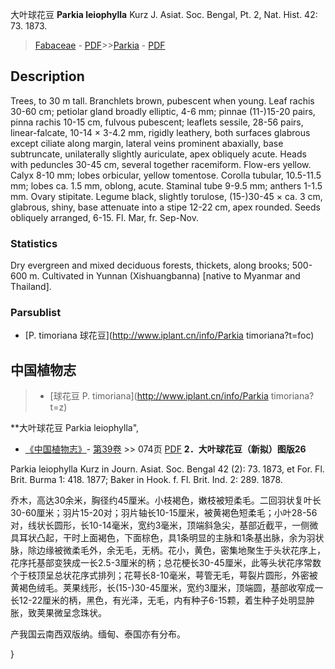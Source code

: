 大叶球花豆 **Parkia leiophylla** Kurz J. Asiat. Soc. Bengal, Pt. 2, Nat. Hist. 42: 73. 1873.

> [Fabaceae](http://www.iplant.cn/info/Fabaceae?t=foc) - [PDF](http://www.iplant.cn/foc/pdf/Fabaceae.pdf)>>[Parkia](http://www.iplant.cn/info/Parkia?t=foc) - [PDF](http://www.iplant.cn/foc/pdf/Parkia.pdf)

## Description

Trees, to 30 m tall. Branchlets brown, pubescent when young. Leaf rachis 30-60 cm; petiolar gland broadly elliptic, 4-6 mm; pinnae (11-)15-20 pairs, pinna rachis 10-15 cm, fulvous pubescent; leaflets sessile, 28-56 pairs, linear-falcate, 10-14 × 3-4.2 mm, rigidly leathery, both surfaces glabrous except ciliate along margin, lateral veins prominent abaxially, base subtruncate, unilaterally slightly auriculate, apex obliquely acute. Heads with peduncles 30-45 cm, several together racemiform. Flow-ers yellow. Calyx 8-10 mm; lobes orbicular, yellow tomentose. Corolla tubular, 10.5-11.5 mm; lobes ca. 1.5 mm, oblong, acute. Staminal tube 9-9.5 mm; anthers 1-1.5 mm. Ovary stipitate. Legume black, slightly torulose, (15-)30-45 × ca. 3 cm, glabrous, shiny, base attenuate into a stipe 12-22 cm, apex rounded. Seeds obliquely arranged, 6-15. Fl. Mar, fr. Sep-Nov.

### Statistics
Dry evergreen and mixed deciduous forests, thickets, along brooks; 500-600 m. Cultivated in Yunnan (Xishuangbanna) [native to Myanmar and Thailand].

### Parsublist

* [P.  timoriana  球花豆](http://www.iplant.cn/info/Parkia timoriana?t=foc)

## 中国植物志

> * [球花豆  P.  timoriana](http://www.iplant.cn/info/Parkia timoriana?t=z)

**大叶球花豆 Parkia leiophylla",

* [《中国植物志》](http://www.iplant.cn/frps)- [第39卷](http://www.iplant.cn/frps/vol/39) >> 074页 [PDF](http://www.iplant.cn/frps/pdf/39/074.PDF)
**2．大叶球花豆（新拟）图版26**

Parkia leiophylla Kurz in Journ. Asiat. Soc. Bengal 42 (2): 73. 1873, et For. Fl. Brit. Burma 1: 418. 1877; Baker in Hook. f. Fl. Brit. Ind. 2: 289. 1878.

乔木，高达30余米，胸径约45厘米。小枝褐色，嫩枝被短柔毛。二回羽状复叶长30-60厘米；羽片15-20对；羽片轴长10-15厘米，被黄褐色短柔毛；小叶28-56对，线状长圆形，长10-14毫米，宽约3毫米，顶端斜急尖，基部近截平，一侧微具耳状凸起，干时上面褐色，下面棕色，具1条明显的主脉和1条基出脉，余为羽状脉，除边缘被微柔毛外，余无毛，无柄。花小，黄色，密集地聚生于头状花序上，花序托基部变狭成一长2.5-3厘米的柄；总花梗长30-45厘米，此等头状花序常数个于枝顶呈总状花序式排列；花萼长8-10毫米，萼管无毛，萼裂片圆形，外密被黄褐色绒毛。荚果线形，长(15-)30-45厘米，宽约3厘米，顶端圆，基部收窄成一长12-22厘米的柄，黑色，有光泽，无毛，内有种子6-15颗，着生种子处明显肿胀，致荚果微呈念珠状。

产我国云南西双版纳。缅甸、泰国亦有分布。

}